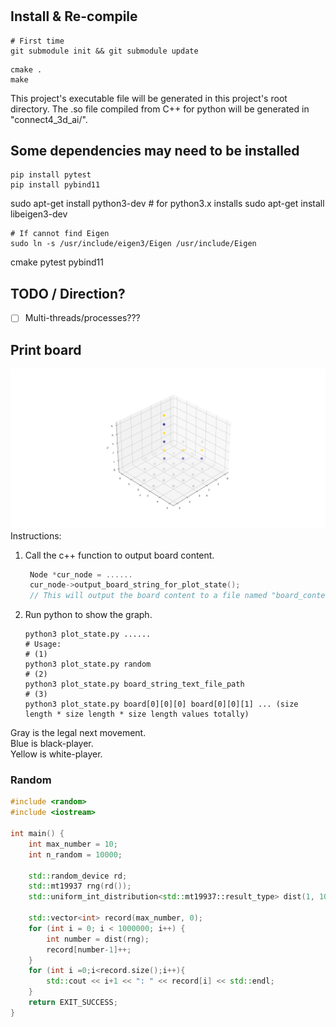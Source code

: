 # 
## Install & Re-compile
```shell
# First time
git submodule init && git submodule update
```
```shell
cmake .
make
```
This project's executable file will be generated in this project's root directory.
The .so file compiled from C++ for python will be generated in "connect4_3d_ai/".



## Some dependencies may need to be installed
```shell
pip install pytest
pip install pybind11
```
sudo apt-get install python3-dev  # for python3.x installs
sudo apt-get install libeigen3-dev
```shell
# If cannot find Eigen
sudo ln -s /usr/include/eigen3/Eigen /usr/include/Eigen
```
cmake
pytest
pybind11


## TODO / Direction?
- [ ] Multi-threads/processes??? 

## Print board
![](data/img/Figure_1.png)
Instructions:
1. Call the c++ function to output board content.
   ```c++
    Node *cur_node = ......
    cur_node->output_board_string_for_plot_state();
    // This will output the board content to a file named "board_content_for_plotting".
    ```
2. Run python to show the graph.
    ```shell
    python3 plot_state.py ......
    # Usage:
    # (1)
    python3 plot_state.py random  
    # (2)
    python3 plot_state.py board_string_text_file_path  
    # (3)
    python3 plot_state.py board[0][0][0] board[0][0][1] ... (size length * size length * size length values totally)  
    ```
Gray is the legal next movement.  
Blue is black-player.  
Yellow is white-player.  


### Random
```c++
#include <random>
#include <iostream>

int main() {
    int max_number = 10;
    int n_random = 10000;

    std::random_device rd;
    std::mt19937 rng(rd());
    std::uniform_int_distribution<std::mt19937::result_type> dist(1, 10);

    std::vector<int> record(max_number, 0);
    for (int i = 0; i < 1000000; i++) {
        int number = dist(rng);
        record[number-1]++;
    }
    for (int i =0;i<record.size();i++){
        std::cout << i+1 << ": " << record[i] << std::endl;
    }
    return EXIT_SUCCESS;
}
```